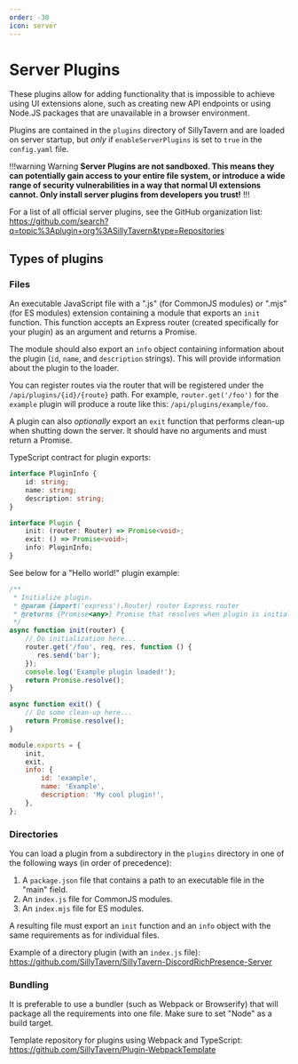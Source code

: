 ```yaml
---
order: -30
icon: server
---
```


# Server Plugins

These plugins allow for adding functionality that is impossible to achieve using UI extensions alone, such as creating new API endpoints or using Node.JS packages that are unavailable in a browser environment.

Plugins are contained in the `plugins` directory of SillyTavern and are loaded on server startup, but *only* if `enableServerPlugins` is set to `true` in the `config.yaml` file.

!!!warning Warning
 **Server Plugins are not sandboxed. This means they can potentially gain access to your entire file system, or introduce a wide range of security vulnerabilities in a way that normal UI extensions cannot. Only install server plugins from developers you trust!**
!!!

For a list of all official server plugins, see the GitHub organization list: <https://github.com/search?q=topic%3Aplugin+org%3ASillyTavern&type=Repositories>

## Types of plugins

### Files

An executable JavaScript file with a ".js" (for CommonJS modules) or ".mjs" (for ES modules) extension containing a module that exports an `init` function. This function accepts an Express router (created specifically for your plugin) as an argument and returns a Promise.

The module should also export an `info` object containing information about the plugin (`id`, `name`, and `description` strings). This will provide information about the plugin to the loader.

You can register routes via the router that will be registered under the `/api/plugins/{id}/{route}` path. For example, `router.get('/foo')` for the `example` plugin will produce a route like this: `/api/plugins/example/foo`.

A plugin can also *optionally* export an `exit` function that performs clean-up when shutting down the server. It should have no arguments and must return a Promise.

TypeScript contract for plugin exports:

```ts
interface PluginInfo {
    id: string;
    name: string;
    description: string;
}

interface Plugin {
    init: (router: Router) => Promise<void>;
    exit: () => Promise<void>;
    info: PluginInfo;
}
```

See below for a "Hello world!" plugin example:

```js
/**
 * Initialize plugin.
 * @param {import('express').Router} router Express router
 * @returns {Promise<any>} Promise that resolves when plugin is initialized
 */
async function init(router) {
    // Do initialization here...
    router.get('/foo', req, res, function () {
       res.send('bar');
    });
    console.log('Example plugin loaded!');
    return Promise.resolve();
}

async function exit() {
    // Do some clean-up here...
    return Promise.resolve();
}

module.exports = {
    init,
    exit,
    info: {
        id: 'example',
        name: 'Example',
        description: 'My cool plugin!',
    },
};
```

### Directories

You can load a plugin from a subdirectory in the `plugins` directory in one of the following ways (in order of precedence):

1. A `package.json` file that contains a path to an executable file in the "main" field.
2. An `index.js` file for CommonJS modules.
3. An `index.mjs` file for ES modules.

A resulting file must export an `init` function and an `info` object with the same requirements as for individual files.

Example of a directory plugin (with an `index.js` file): <https://github.com/SillyTavern/SillyTavern-DiscordRichPresence-Server>

### Bundling

It is preferable to use a bundler (such as Webpack or Browserify) that will package all the requirements into one file. Make sure to set "Node" as a build target.

Template repository for plugins using Webpack and TypeScript: <https://github.com/SillyTavern/Plugin-WebpackTemplate>
